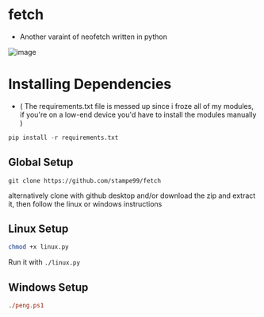# fetch 
- Another varaint of neofetch written in python

![image](https://user-images.githubusercontent.com/92384039/170841100-baa8d63b-1f50-4837-8ac6-01f2bdfd394d.png)

# Installing Dependencies
- ( The requirements.txt file is messed up since i froze all of my modules, if you're on a low-end device you'd have to install the modules manually ) 
```python
pip install -r requirements.txt
```

## Global Setup 
```
git clone https://github.com/stampe99/fetch
```
alternatively clone with github desktop and/or download the zip and extract it, then follow the linux or windows instructions

## Linux Setup

```sh
chmod +x linux.py
```

Run it with `./linux.py`

## Windows Setup

```ps
./peng.ps1
```

